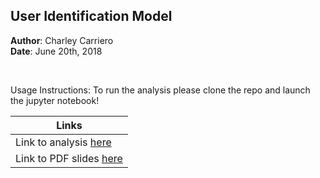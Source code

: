
## User Identification Model

**Author**: Charley Carriero <br/>
**Date**: June 20th, 2018

<br/>

Usage Instructions: To run the analysis please clone the repo and launch the jupyter notebook!

|Links |
|-----|
| Link to analysis [here](analysis.ipynb)|
| Link to PDF slides [here](report.pdf) | 
